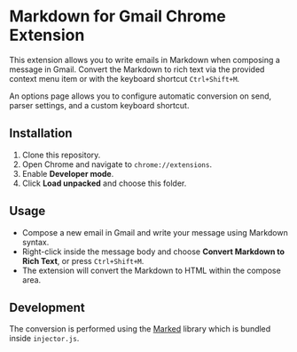 # Markdown for Gmail Chrome Extension

This extension allows you to write emails in Markdown when composing a message in Gmail. Convert the Markdown to rich text via the provided context menu item or with the keyboard shortcut `Ctrl+Shift+M`.

An options page allows you to configure automatic conversion on send, parser settings, and a custom keyboard shortcut.

## Installation
1. Clone this repository.
2. Open Chrome and navigate to `chrome://extensions`.
3. Enable **Developer mode**.
4. Click **Load unpacked** and choose this folder.

## Usage
- Compose a new email in Gmail and write your message using Markdown syntax.
- Right-click inside the message body and choose **Convert Markdown to Rich Text**, or press `Ctrl+Shift+M`.
- The extension will convert the Markdown to HTML within the compose area.

## Development
The conversion is performed using the [Marked](https://github.com/markedjs/marked) library which is bundled inside `injector.js`.

